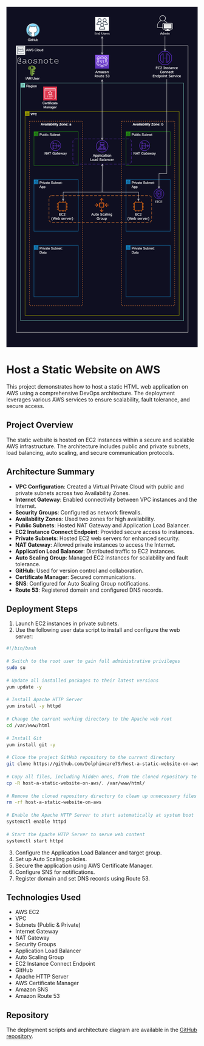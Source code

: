 
![Alt text](/Host_a_Static_Website_on_AWS.png)

# Host a Static Website on AWS

This project demonstrates how to host a static HTML web application on AWS using a comprehensive DevOps architecture. The deployment leverages various AWS services to ensure scalability, fault tolerance, and secure access.

## Project Overview
The static website is hosted on EC2 instances within a secure and scalable AWS infrastructure. The architecture includes public and private subnets, load balancing, auto scaling, and secure communication protocols.

## Architecture Summary
- **VPC Configuration**: Created a Virtual Private Cloud with public and private subnets across two Availability Zones.
- **Internet Gateway**: Enabled connectivity between VPC instances and the Internet.
- **Security Groups**: Configured as network firewalls.
- **Availability Zones**: Used two zones for high availability.
- **Public Subnets**: Hosted NAT Gateway and Application Load Balancer.
- **EC2 Instance Connect Endpoint**: Provided secure access to instances.
- **Private Subnets**: Hosted EC2 web servers for enhanced security.
- **NAT Gateway**: Allowed private instances to access the Internet.
- **Application Load Balancer**: Distributed traffic to EC2 instances.
- **Auto Scaling Group**: Managed EC2 instances for scalability and fault tolerance.
- **GitHub**: Used for version control and collaboration.
- **Certificate Manager**: Secured communications.
- **SNS**: Configured for Auto Scaling Group notifications.
- **Route 53**: Registered domain and configured DNS records.

## Deployment Steps
1. Launch EC2 instances in private subnets.
2. Use the following user data script to install and configure the web server:

```bash
#!/bin/bash

# Switch to the root user to gain full administrative privileges
sudo su

# Update all installed packages to their latest versions
yum update -y

# Install Apache HTTP Server
yum install -y httpd

# Change the current working directory to the Apache web root
cd /var/www/html

# Install Git
yum install git -y

# Clone the project GitHub repository to the current directory
git clone https://github.com/Dolphincare79/host-a-static-website-on-aws.git

# Copy all files, including hidden ones, from the cloned repository to the Apache web root
cp -R host-a-static-website-on-aws/. /var/www/html/

# Remove the cloned repository directory to clean up unnecessary files
rm -rf host-a-static-website-on-aws

# Enable the Apache HTTP Server to start automatically at system boot
systemctl enable httpd 

# Start the Apache HTTP Server to serve web content
systemctl start httpd
```

3. Configure the Application Load Balancer and target group.
4. Set up Auto Scaling policies.
5. Secure the application using AWS Certificate Manager.
6. Configure SNS for notifications.
7. Register domain and set DNS records using Route 53.

## Technologies Used
- AWS EC2
- VPC
- Subnets (Public & Private)
- Internet Gateway
- NAT Gateway
- Security Groups
- Application Load Balancer
- Auto Scaling Group
- EC2 Instance Connect Endpoint
- GitHub
- Apache HTTP Server
- AWS Certificate Manager
- Amazon SNS
- Amazon Route 53

## Repository
The deployment scripts and architecture diagram are available in the [GitHub repository](https://github.com/Dolphincare79/host-a-static-website-on-aws).

